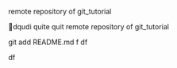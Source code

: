 remote repository of git_tutorial


dqudi
quite
quit
remote repository of git_tutorial

git add README.md
f
df

df
